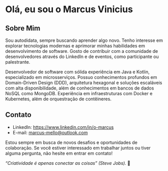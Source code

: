 # Olá, eu sou o Marcus Vinicius
## Sobre Mim

Sou autodidata, sempre buscando aprender algo novo. Tenho interesse em explorar tecnologias modernas e aprimorar minhas habilidades em desenvolvimento de software. Gosto de contribuir com a comunidade de desenvolvedores através do LinkedIn e de eventos, como participante ou palestrante.

Desenvolvedor de software com sólida experiência em Java e Kotlin, especializado em microsserviços. Possuo conhecimentos profundos em Domain-Driven Design (DDD), arquitetura hexagonal e soluções escaláveis com alta disponibilidade, além de conhecimentos em bancos de dados NoSQL como MongoDB. Experiência em infraestruturas com Docker e Kubernetes, além de orquestração de contêineres.

## Contato

- LinkedIn: https://www.linkedin.com/in/o-marcus
- E-mail: marcus-mello@outlook.com

Estou sempre em busca de novos desafios e oportunidades de colaboração. Se você estiver interessado em trabalhar juntos ou tiver alguma pergunta, não hesite em entrar em contato!

_“Criatividade é apenas conectar as coisas” (Steve Jobs)._ 🚀
